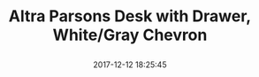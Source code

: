 ---
title: > #shorten me
  Altra Parsons Desk with Drawer, White/Gray Chevron
name: >
  Altra Parsons Desk with Drawer, White/Gray Chevron
date: "2017-12-12 18:25:45"
buy_now: "https://www.amazon.com/Altra-Parsons-Drawer-White-Chevron/dp/B00L27KPR8?psc=1&SubscriptionId=AKIAIA5RBQIWQVTCUEUQ&tag=coldcutdeals-20&linkCode=xm2&camp=2025&creative=165953&creativeASIN=B00L27KPR8"
description_markdown: >-

  - Personalize your home office with the functional Altra Parsons Desk with Drawers

  - This Desk is conveniently sized to fit anywhere in your home

  - Gray and White Chevron pattern on the top surface adds charm and visual interest to this White Desk

  - Desk surface is the perfect place for your laptop and speakers

  - Small center storage drawer keeps pens and office supplies organized


tweet_id_str: "940648884828811265"
price: "$87.00"
list_price: "$87.00"
deal_price: "$38.80"
you_save: "$48.20 (55%)"
asin: "B00L27KPR8"
image: "https://images-na.ssl-images-amazon.com/images/I/31iu3sagDYL.jpg"
---